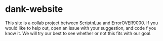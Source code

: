 # dank-website
This site is a collab project between ScriptnLua and ErrorOVER9000. If you would like to help out, open an issue with your suggestion, and code f you know it. We will try our best to see whether or not this fits with our goal.
